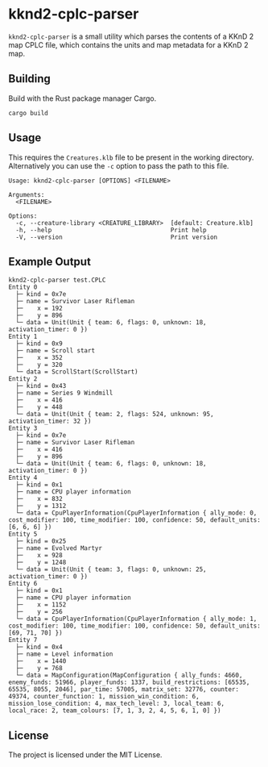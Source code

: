 # kknd2-cplc-parser

`kknd2-cplc-parser` is a small utility which parses the contents of a KKnD 2 map CPLC file, which contains the units and map metadata for a KKnD 2 map.

## Building

Build with the Rust package manager Cargo.

```shell
cargo build
```

## Usage

This requires the `Creatures.klb` file to be present in the working directory. Alternatively you can use the `-c` option to pass the path to this file.

```text
Usage: kknd2-cplc-parser [OPTIONS] <FILENAME>

Arguments:
  <FILENAME>  

Options:
  -c, --creature-library <CREATURE_LIBRARY>  [default: Creature.klb]
  -h, --help                                 Print help
  -V, --version                              Print version
```

## Example Output

```text
kknd2-cplc-parser test.CPLC          
Entity 0
  ├─ kind = 0x7e
  ├─ name = Survivor Laser Rifleman
  ├─    x = 192
  ├─    y = 896
  └─ data = Unit(Unit { team: 6, flags: 0, unknown: 18, activation_timer: 0 })
Entity 1
  ├─ kind = 0x9
  ├─ name = Scroll start
  ├─    x = 352
  ├─    y = 320
  └─ data = ScrollStart(ScrollStart)
Entity 2
  ├─ kind = 0x43
  ├─ name = Series 9 Windmill
  ├─    x = 416
  ├─    y = 448
  └─ data = Unit(Unit { team: 2, flags: 524, unknown: 95, activation_timer: 32 })
Entity 3
  ├─ kind = 0x7e
  ├─ name = Survivor Laser Rifleman
  ├─    x = 416
  ├─    y = 896
  └─ data = Unit(Unit { team: 6, flags: 0, unknown: 18, activation_timer: 0 })
Entity 4
  ├─ kind = 0x1
  ├─ name = CPU player information
  ├─    x = 832
  ├─    y = 1312
  └─ data = CpuPlayerInformation(CpuPlayerInformation { ally_mode: 0, cost_modifier: 100, time_modifier: 100, confidence: 50, default_units: [6, 6, 6] })
Entity 5
  ├─ kind = 0x25
  ├─ name = Evolved Martyr
  ├─    x = 928
  ├─    y = 1248
  └─ data = Unit(Unit { team: 3, flags: 0, unknown: 25, activation_timer: 0 })
Entity 6
  ├─ kind = 0x1
  ├─ name = CPU player information
  ├─    x = 1152
  ├─    y = 256
  └─ data = CpuPlayerInformation(CpuPlayerInformation { ally_mode: 1, cost_modifier: 100, time_modifier: 100, confidence: 50, default_units: [69, 71, 70] })
Entity 7
  ├─ kind = 0x4
  ├─ name = Level information
  ├─    x = 1440
  ├─    y = 768
  └─ data = MapConfiguration(MapConfiguration { ally_funds: 4660, enemy_funds: 51966, player_funds: 1337, build_restrictions: [65535, 65535, 8055, 2046], par_time: 57005, matrix_set: 32776, counter: 49374, counter_function: 1, mission_win_condition: 6, mission_lose_condition: 4, max_tech_level: 3, local_team: 6, local_race: 2, team_colours: [7, 1, 3, 2, 4, 5, 6, 1, 0] })
```

## License

The project is licensed under the MIT License.
